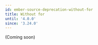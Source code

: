 ```yaml
---
id: ember-source-deprecation-without-for
title: Without for
until: '4.0.0'
since: '3.24.0'
---
```


(Coming soon)
